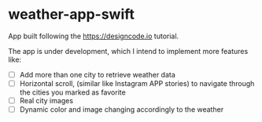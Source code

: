 # weather-app-swift

App built following the https://designcode.io tutorial.

The app is under development, which I intend to implement more features like:

  - [ ] Add more than one city to retrieve weather data
  - [ ] Horizontal scroll, (similar like Instagram APP stories) to navigate through the cities you marked as favorite
  - [ ] Real city images
  - [ ] Dynamic color and image changing accordingly to the weather
